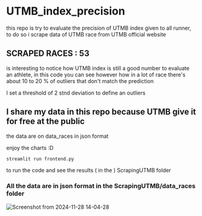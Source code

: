 # UTMB_index_precision
this repo is try to evaluate the precision of UTMB index given to all runner, to do so i scrape data of UTMB race from UTMB official website

## SCRAPED RACES : 53

is interesting to notice how UTMB index is still a good number to evaluate an athlete, in this code you can see however how in a lot of race there's about 10 to 20 % of outliers that don't match the prediction

I set a threshold of 2 stnd deviation to define an outliers 

## I share my data in this repo because UTMB give it for free at the public 

the data are on data_races in json format

enjoy the charts :D 

```bash
streamlit run frontend.py
```
to run the code and see the results ( in the ) ScrapingUTMB folder

### All the data are in json format in the ScrapingUTMB/data_races folder

![Screenshot from 2024-11-28 14-04-28](https://github.com/user-attachments/assets/35c6eec5-d0f2-48e4-940b-1bec0cbdad61)
